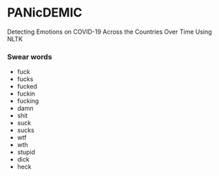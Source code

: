 # PANicDEMIC
Detecting Emotions on COVID-19 Across the Countries Over Time Using NLTK

### Swear words
* fuck
* fucks
* fucked
* fuckin
* fucking
* damn
* shit
* suck
* sucks
* wtf
* wth
* stupid
* dick
* heck
